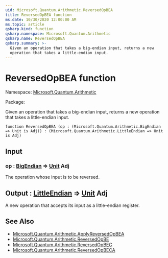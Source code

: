 ```yaml
---
uid: Microsoft.Quantum.Arithmetic.ReversedOpBEA
title: ReversedOpBEA function
ms.date: 10/30/2020 12:00:00 AM
ms.topic: article
qsharp.kind: function
qsharp.namespace: Microsoft.Quantum.Arithmetic
qsharp.name: ReversedOpBEA
qsharp.summary: >-
  Given an operation that takes a big-endian input, returns a new
  operation that takes a little-endian input.
---
```


# ReversedOpBEA function

Namespace: [Microsoft.Quantum.Arithmetic](xref:Microsoft.Quantum.Arithmetic)

Package: [](https://nuget.org/packages/)


Given an operation that takes a big-endian input, returns a newoperation that takes a little-endian input.

```qsharp
function ReversedOpBEA (op : (Microsoft.Quantum.Arithmetic.BigEndian => Unit is Adj)) : (Microsoft.Quantum.Arithmetic.LittleEndian => Unit is Adj)
```


## Input

### op : [BigEndian](xref:Microsoft.Quantum.Arithmetic.BigEndian) => [Unit](xref:microsoft.quantum.lang-ref.unit) Adj

The operation whose input is to be reversed.



## Output : [LittleEndian](xref:Microsoft.Quantum.Arithmetic.LittleEndian) => [Unit](xref:microsoft.quantum.lang-ref.unit) Adj

A new operation that accepts its input as a little-endian register.

## See Also

- [Microsoft.Quantum.Arithmetic.ApplyReversedOpBEA](xref:Microsoft.Quantum.Arithmetic.ApplyReversedOpBEA)
- [Microsoft.Quantum.Arithmetic.ReversedOpBE](xref:Microsoft.Quantum.Arithmetic.ReversedOpBE)
- [Microsoft.Quantum.Arithmetic.ReversedOpBEC](xref:Microsoft.Quantum.Arithmetic.ReversedOpBEC)
- [Microsoft.Quantum.Arithmetic.ReversedOpBECA](xref:Microsoft.Quantum.Arithmetic.ReversedOpBECA)
